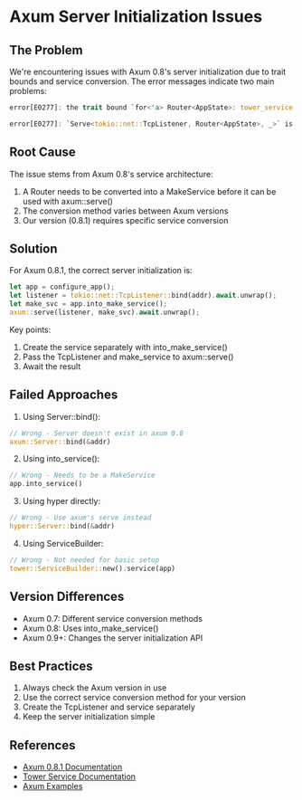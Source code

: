 # Axum Server Initialization Issues

## The Problem

We're encountering issues with Axum 0.8's server initialization due to trait bounds and service conversion. The error messages indicate two main problems:

```rust
error[E0277]: the trait bound `for<'a> Router<AppState>: tower_service::Service<IncomingStream<'a, tokio::net::TcpListener>>` is not satisfied
```

```rust
error[E0277]: `Serve<tokio::net::TcpListener, Router<AppState>, _>` is not a future
```

## Root Cause

The issue stems from Axum 0.8's service architecture:

1. A Router needs to be converted into a MakeService before it can be used with axum::serve()
2. The conversion method varies between Axum versions
3. Our version (0.8.1) requires specific service conversion

## Solution

For Axum 0.8.1, the correct server initialization is:

```rust
let app = configure_app();
let listener = tokio::net::TcpListener::bind(addr).await.unwrap();
let make_svc = app.into_make_service();
axum::serve(listener, make_svc).await.unwrap();
```

Key points:
1. Create the service separately with into_make_service()
2. Pass the TcpListener and make_service to axum::serve()
3. Await the result

## Failed Approaches

1. Using Server::bind():
```rust
// Wrong - Server doesn't exist in axum 0.8
axum::Server::bind(&addr)
```

2. Using into_service():
```rust
// Wrong - Needs to be a MakeService
app.into_service()
```

3. Using hyper directly:
```rust
// Wrong - Use axum's serve instead
hyper::Server::bind(&addr)
```

4. Using ServiceBuilder:
```rust
// Wrong - Not needed for basic setup
tower::ServiceBuilder::new().service(app)
```

## Version Differences

- Axum 0.7: Different service conversion methods
- Axum 0.8: Uses into_make_service()
- Axum 0.9+: Changes the server initialization API

## Best Practices

1. Always check the Axum version in use
2. Use the correct service conversion method for your version
3. Create the TcpListener and service separately
4. Keep the server initialization simple

## References

- [Axum 0.8.1 Documentation](https://docs.rs/axum/0.8.1/axum/)
- [Tower Service Documentation](https://docs.rs/tower-service/0.3.2/tower_service/)
- [Axum Examples](https://github.com/tokio-rs/axum/tree/main/examples)